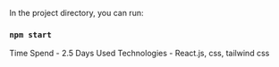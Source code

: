 In the project directory, you can run:

### `npm start`

Time Spend - 2.5 Days
Used Technologies - React.js, css, tailwind css